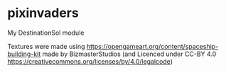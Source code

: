 # pixinvaders
My DestinationSol module

Textures were made using https://opengameart.org/content/spaceship-building-kit made by BizmasterStudios
(and Licenced under CC-BY 4.0 https://creativecommons.org/licenses/by/4.0/legalcode)